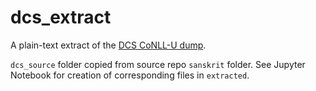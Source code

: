 # dcs_extract
A plain-text extract of the 
[DCS CoNLL-U dump](https://github.com/OliverHellwig/sanskrit/tree/master/dcs/data/conllu).

`dcs_source` folder copied from source repo `sanskrit` folder.
See Jupyter Notebook for creation of corresponding files in `extracted`.